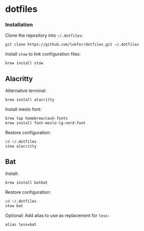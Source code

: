 # dotfiles


### Installation

Clone the repository into `~/.dotfiles`:

```bash
git clone https://github.com/lukfor/dotfiles.git ~/.dotfiles
```

Install `stow` to link configuration files:

```bash
brew install stow
```

## Alacritty

Alternative terminal:

```bash
brew install alacritty
```

Install meslo font:

```bash
brew tap homebrew/cask-fonts
brew install font-meslo-lg-nerd-font
```

Restore configuration:

```bash
cd ~/.dotfiles
stow alacritty
```

## Bat


Install:

```bash
brew install batbat
```

Restore configuration:

```bash
cd ~/.dotfiles
stow bat
```

Optional: Add alias to use as replacement for `less`:
```
alias less=bat
```



